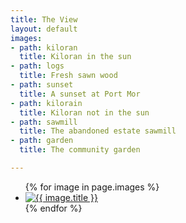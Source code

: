 ```yaml
---
title: The View
layout: default
images:
- path: kiloran
  title: Kiloran in the sun
- path: logs
  title: Fresh sawn wood
- path: sunset
  title: A sunset at Port Mor
- path: kilorain
  title: Kiloran not in the sun
- path: sawmill
  title: The abandoned estate sawmill
- path: garden
  title: The community garden

---
```


<ul class="gallery">
  {% for image in page.images %}
    <li><a href="images/{{ image.path }}.jpeg"><img src="images/{{ image.path }}.jpeg" alt="{{ image.title }}" /></a></li>
  {% endfor %}
</ul>
